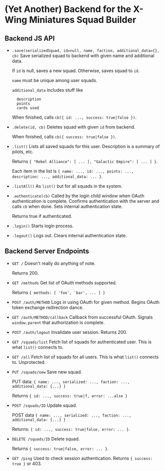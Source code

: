 (Yet Another) Backend for the X-Wing Miniatures Squad Builder
=============================================================

Backend JS API
--------------
* `.save(serializedSquad, id=null, name, faction, additional_data={}, cb)`
    Save serialized squad to backend with given name and additional data.

    If `id` is null, saves a new squad.  Otherwise, saves squad to `id`.

    `name` must be unique among user squads.

    `additional_data` includes stuff like

        description
        points
        cards used

    When finished, calls `cb({ id: ..., success: true|false })`.

* `.delete(id, cb)`
    Deletes squad with given `id` from backend.

    When finished, calls `cb({ success: true|false })`.

* `.list()`
    Lists all saved squads for this user.  Description is a summary of pilots, etc.

    Returns `{ "Rebel Alliance": [ ... ], "Galactic Empire": [ ... ] }`.

    Each item in the list is `{ name: ..., id: ..., points: ..., description: ..., additional_data: ... }`.

* `.listAll()`
    As `list()` but for all squads in the system.

* `.authenticate(cb)`
    Called by the login child window when OAuth authentication is complete.  Confirms authentication with the server and calls `cb` when done.  Sets internal authentication state.

    Returns true if authenticated.

* `.login()`
    Starts login process.

* `.logout()`
    Logs out.  Clears internal authentication state.

Backend Server Endpoints
------------------------
* `GET /`
    Doesn't really do anything of note.

    Returns 200.

* `GET /methods`
    Get list of OAuth methods supported.

    Returns `{ methods: [ 'foo', 'bar', ... ] }`

* `POST /auth/METHOD`
    Logs in using OAuth for given method.  Begins OAuth token exchange redirection dance.

* `GET /auth/METHOD/callback`
    Callback from successful OAuth.  Signals `window.parent` that authorization is complete.

* `POST /auth/logout`
    Invalidate user session.  Returns 200.

* `GET /squads/list`
    Fetch list of squads for authenticated user.  This is what `list()` connects to.

* `GET /all`
    Fetch list of squads for all users.  This is what `list()` connects to.  Unprotected.

* `PUT /squads/new`
    Save new squad.

    PUT data: `{ name: ..., serialized: ..., faction: ..., additional_data: {...} }`

    Returns `{ id: ..., success: true|f, error: ...alse }`

* `POST /squads/ID`
    Update squad.

    POST data `{ name: ..., serialized: ..., faction: ..., additional_data: {...} }`

    Returns: `{ id: ..., success: true|false, error: ... }`.

* `DELETE /squads/ID`
    Delete squad.

    Returns `{ success: true|false, error: ... }`.

* `GET /ping`
    Used to check session authentication.  Returns `{ success: true }` or 403.
